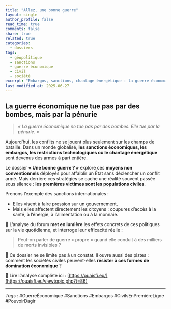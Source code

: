 ```yaml
---
title: "Allez, une bonne guerre"
layout: single
author_profile: false
read_time: true
comments: false
share: true
related: true
categories:
  - dossiers
tags:
  - géopolitique
  - sanctions
  - guerre économique
  - civil
  - société
excerpt: "Embargos, sanctions, chantage énergétique : la guerre économique est la forme invisible des conflits modernes. Mais qui en paie vraiment le prix ?"
last_modified_at: 2025-06-27
---
```



## La guerre économique ne tue pas par des bombes, mais par la pénurie

> *« La guerre économique ne tue pas par des bombes. Elle tue par la pénurie. »*

Aujourd’hui, les conflits ne se jouent plus seulement sur les champs de bataille. Dans un monde globalisé, **les sanctions économiques, les embargos, les restrictions technologiques ou le chantage énergétique** sont devenus des armes à part entière.

Le dossier **« Une bonne guerre ? »** explore ces **moyens non conventionnels** déployés pour affaiblir un État sans déclencher un conflit armé. Mais derrière ces stratégies se cache une réalité souvent passée sous silence : **les premières victimes sont les populations civiles**.

Prenons l’exemple des sanctions internationales :
- Elles visent à faire pression sur un gouvernement,
- Mais elles affectent directement les citoyens : coupures d’accès à la santé, à l’énergie, à l’alimentation ou à la monnaie.

📌 L’analyse du forum **met en lumière** les effets concrets de ces politiques sur la vie quotidienne, et interroge leur efficacité réelle :  
> Peut-on parler de guerre « propre » quand elle conduit à des milliers de morts invisibles ?

💬 Ce dossier ne se limite pas à un constat. Il ouvre aussi des pistes : comment les sociétés civiles peuvent-elles **résister à ces formes de domination économique** ?

📘 Lire l’analyse complète ici : [https://ouaisfi.eu/](https://ouaisfi.eu/viewtopic.php?t=86)

---

_Tags :_ #GuerreÉconomique #Sanctions #Embargos #CivilsEnPremièreLigne #PouvoirDagir
